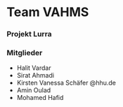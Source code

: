 # Team VAHMS

### Projekt Lurra

### Mitglieder

- Halit Vardar
- Sirat Ahmadi
- Kirsten Vanessa Schäfer   @hhu.de
- Amin Oulad
- Mohamed Hafid 